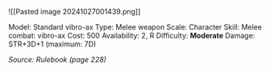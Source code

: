 
![[Pasted image 20241027001439.png]]

Model: Standard vibro-ax
Type: Melee weapon
Scale: Character
Skill: Melee combat: vibro-ax
Cost: 500
Availability: 2, R
Difficulty: **Moderate**
Damage: STR+3D+1 (maximum: 7D)

*Source: Rulebook (page 228)*